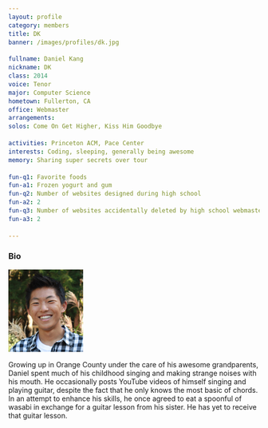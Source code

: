 ```yaml
---
layout: profile
category: members
title: DK
banner: /images/profiles/dk.jpg

fullname: Daniel Kang
nickname: DK
class: 2014
voice: Tenor
major: Computer Science
hometown: Fullerton, CA
office: Webmaster
arrangements: 
solos: Come On Get Higher, Kiss Him Goodbye

activities: Princeton ACM, Pace Center
interests: Coding, sleeping, generally being awesome
memory: Sharing super secrets over tour

fun-q1: Favorite foods
fun-a1: Frozen yogurt and gum
fun-q2: Number of websites designed during high school
fun-a2: 2
fun-q3: Number of websites accidentally deleted by high school webmaster
fun-a3: 2

---
```


### Bio

![DK](/images/members/current/dk.jpg)

Growing up in Orange County under the care of his awesome
grandparents, Daniel spent much of his childhood singing and making
strange noises with his mouth. He occasionally posts YouTube videos of
himself singing and playing guitar, despite the fact that he only
knows the most basic of chords. In an attempt to enhance his skills,
he once agreed to eat a spoonful of wasabi in exchange for a guitar
lesson from his sister. He has yet to receive that guitar lesson.
